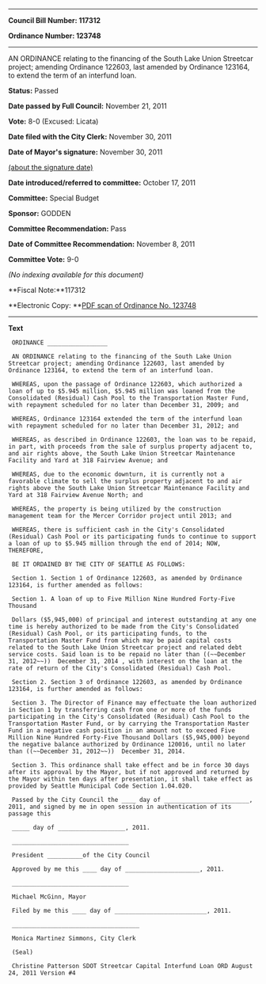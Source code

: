 

********

**Council Bill Number: 117312**
   
**Ordinance Number: 123748**
********

 AN ORDINANCE relating to the financing of the South Lake Union Streetcar project; amending Ordinance 122603, last amended by Ordinance 123164, to extend the term of an interfund loan.

**Status:** Passed
   
**Date passed by Full Council:** November 21, 2011
   
**Vote:** 8-0 (Excused: Licata)
   
**Date filed with the City Clerk:** November 30, 2011
   
**Date of Mayor's signature:** November 30, 2011
   
[(about the signature date)](/~public/approvaldate.htm)
   
   
   
**Date introduced/referred to committee:** October 17, 2011
   
**Committee:** Special Budget
   
**Sponsor:** GODDEN
   
**Committee Recommendation:** Pass
   
**Date of Committee Recommendation:** November 8, 2011
   
**Committee Vote:** 9-0
   
   
_(No indexing available for this document)_

**Fiscal Note:**117312

**Electronic Copy: **[PDF scan of Ordinance No. 123748](/~archives/Ordinances/Ord_123748.pdf)

********

**Text**
   
```
 ORDINANCE _________________

 AN ORDINANCE relating to the financing of the South Lake Union Streetcar project; amending Ordinance 122603, last amended by Ordinance 123164, to extend the term of an interfund loan.

 WHEREAS, upon the passage of Ordinance 122603, which authorized a loan of up to $5.945 million, $5.945 million was loaned from the Consolidated (Residual) Cash Pool to the Transportation Master Fund, with repayment scheduled for no later than December 31, 2009; and

 WHEREAS, Ordinance 123164 extended the term of the interfund loan with repayment scheduled for no later than December 31, 2012; and

 WHEREAS, as described in Ordinance 122603, the loan was to be repaid, in part, with proceeds from the sale of surplus property adjacent to, and air rights above, the South Lake Union Streetcar Maintenance Facility and Yard at 318 Fairview Avenue; and

 WHEREAS, due to the economic downturn, it is currently not a favorable climate to sell the surplus property adjacent to and air rights above the South Lake Union Streetcar Maintenance Facility and Yard at 318 Fairview Avenue North; and

 WHEREAS, the property is being utilized by the construction management team for the Mercer Corridor project until 2013; and

 WHEREAS, there is sufficient cash in the City's Consolidated (Residual) Cash Pool or its participating funds to continue to support a loan of up to $5.945 million through the end of 2014; NOW, THEREFORE,

 BE IT ORDAINED BY THE CITY OF SEATTLE AS FOLLOWS:

 Section 1. Section 1 of Ordinance 122603, as amended by Ordinance 123164, is further amended as follows:

 Section 1. A loan of up to Five Million Nine Hundred Forty-Five Thousand

 Dollars ($5,945,000) of principal and interest outstanding at any one time is hereby authorized to be made from the City's Consolidated (Residual) Cash Pool, or its participating funds, to the Transportation Master Fund from which may be paid capital costs related to the South Lake Union Streetcar project and related debt service costs. Said loan is to be repaid no later than ((~~December 31, 2012~~))  December 31, 2014 , with interest on the loan at the rate of return of the City's Consolidated (Residual) Cash Pool.

 Section 2. Section 3 of Ordinance 122603, as amended by Ordinance 123164, is further amended as follows:

 Section 3. The Director of Finance may effectuate the loan authorized in Section 1 by transferring cash from one or more of the funds participating in the City's Consolidated (Residual) Cash Pool to the Transportation Master Fund, or by carrying the Transportation Master Fund in a negative cash position in an amount not to exceed Five Million Nine Hundred Forty-Five Thousand Dollars ($5,945,000) beyond the negative balance authorized by Ordinance 120016, until no later than ((~~December 31, 2012~~))  December 31, 2014.

 Section 3. This ordinance shall take effect and be in force 30 days after its approval by the Mayor, but if not approved and returned by the Mayor within ten days after presentation, it shall take effect as provided by Seattle Municipal Code Section 1.04.020.

 Passed by the City Council the ____ day of ________________________, 2011, and signed by me in open session in authentication of its passage this

 _____ day of ___________________, 2011.

 _________________________________

 President __________of the City Council

 Approved by me this ____ day of _____________________, 2011.

 _________________________________

 Michael McGinn, Mayor

 Filed by me this ____ day of __________________________, 2011.

 ____________________________________

 Monica Martinez Simmons, City Clerk

 (Seal)

 Christine Patterson SDOT Streetcar Capital Interfund Loan ORD August 24, 2011 Version #4

```
